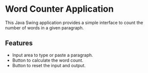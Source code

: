 # Word Counter Application

This Java Swing application provides a simple interface to count the number of words in a given paragraph.

## Features

- Input area to type or paste a paragraph.
- Button to calculate the word count.
- Button to reset the input and output.
